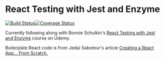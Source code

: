# React Testing with Jest and Enzyme

[![Build Status](https://travis-ci.com/arielbk/jest-and-enzyme.svg?branch=master)](https://travis-ci.com/arielbk/jest-and-enzyme)[![Coverage Status](https://coveralls.io/repos/github/arielbk/react-testing/badge.svg?branch=master)](https://coveralls.io/github/arielbk/react-testing?branch=master)

Currently following along with Bonnie Schulkin's [React Testing with Jest and Enzyme](https://www.udemy.com/react-testing-with-jest-and-enzyme/) course on Udemy.

Boilerplate React code is from Jedai Saboteur's article [Creating a React App... From Scratch.](https://blog.usejournal.com/creating-a-react-app-from-scratch-f3c693b84658)